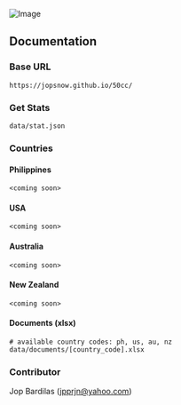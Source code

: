 ![Image](https://i.imgur.com/y013qLC.png)
## Documentation

### Base URL
```
https://jopsnow.github.io/50cc/
```
### Get Stats
```
data/stat.json
```
### Countries
#### Philippines
```
<coming soon>
```
#### USA
```
<coming soon>
```
#### Australia
```
<coming soon>
```
#### New Zealand
```
<coming soon>
```

#### Documents (xlsx)
```
# available country codes: ph, us, au, nz
data/documents/[country_code].xlsx
```

### Contributor
Jop Bardilas (jpprjn@yahoo.com)

